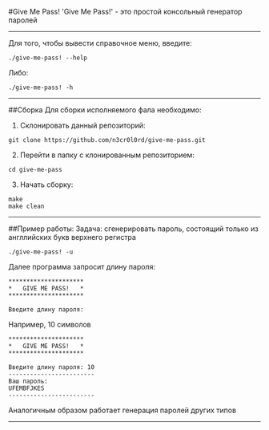 #Give Me Pass!
'Give Me Pass!' - это проcтой консольный генератор паролей

---
Для того, чтобы вывести справочное меню, введите:
```
./give-me-pass! --help
```
Либо:
```
./give-me-pass! -h
```
---
##Сборка
Для сборки исполняемого фала необходимо:
1. Склонировать данный репозиторий:
```
git clone https://github.com/n3cr0l0rd/give-me-pass.git
```
2. Перейти в папку с клонированным репозиторием:
```
cd give-me-pass
```
3. Начать сборку:
```
make
make clean
```
---
##Пример работы:
Задача: сгенерировать пароль, состоящий только из англлийских букв верхнего регистра
```
./give-me-pass! -u
```
Далее программа запросит длину пароля:
```
*********************
*   GIVE ME PASS!   *
*********************

Введите длину пароля:
```
Например, 10 символов
```
*********************
*   GIVE ME PASS!   *
*********************

Введите длину пароля: 10
------------------------
Ваш пароль:
UFEMBFJKES
------------------------
```
Аналогичным образом работает генерация паролей других типов

---